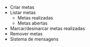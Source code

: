 - Criar metas
- Listar metas
  - Metas realizadas
  - Metas abertas
- Marcar/desmarcar metas realizadas
- Remover metas
- Sistema de mensagens
